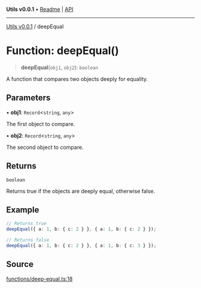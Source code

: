 **Utils v0.0.1** • [Readme](../README.md) \| [API](../globals.md)

***

[Utils v0.0.1](../README.md) / deepEqual

# Function: deepEqual()

> **deepEqual**(`obj1`, `obj2`): `boolean`

A function that compares two objects deeply for equality.

## Parameters

• **obj1**: `Record`\<`string`, `any`\>

The first object to compare.

• **obj2**: `Record`\<`string`, `any`\>

The second object to compare.

## Returns

`boolean`

Returns true if the objects are deeply equal, otherwise false.

## Example

```ts
// Returns true
deepEqual({ a: 1, b: { c: 2 } }, { a: 1, b: { c: 2 } });

// Returns false
deepEqual({ a: 1, b: { c: 2 } }, { a: 1, b: { c: 3 } });
```

## Source

[functions/deep-equal.ts:18](https://github.com/bucharitesh/octopop/blob/2bf71a1/packages/utils/src/functions/deep-equal.ts#L18)
